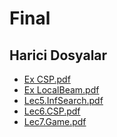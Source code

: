 # Final


<!--HariciDosyalar-->

## Harici Dosyalar

- [Ex CSP.pdf](./Ex%20CSP.pdf)
- [Ex LocalBeam.pdf](./Ex%20LocalBeam.pdf)
- [Lec5.InfSearch.pdf](./Lec5.InfSearch.pdf)
- [Lec6.CSP.pdf](./Lec6.CSP.pdf)
- [Lec7.Game.pdf](./Lec7.Game.pdf)


<!--HariciDosyalar-->

